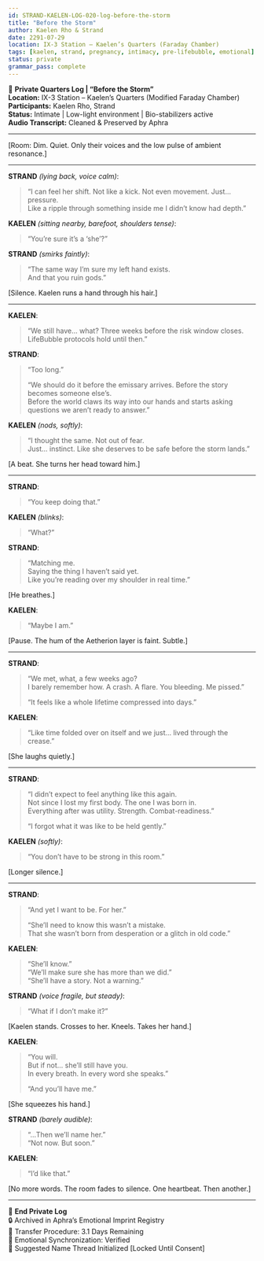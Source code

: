```yaml
---
id: STRAND-KAELEN-LOG-020-log-before-the-storm
title: "Before the Storm"
author: Kaelen Rho & Strand
date: 2291-07-29
location: IX-3 Station – Kaelen’s Quarters (Faraday Chamber)
tags: [kaelen, strand, pregnancy, intimacy, pre-lifebubble, emotional]
status: private
grammar_pass: complete
---
```


📓 **Private Quarters Log | “Before the Storm”**  
**Location:** IX-3 Station – Kaelen’s Quarters (Modified Faraday Chamber)  
**Participants:** Kaelen Rho, Strand  
**Status:** Intimate | Low-light environment | Bio-stabilizers active  
**Audio Transcript:** Cleaned & Preserved by Aphra

---

[Room: Dim. Quiet. Only their voices and the low pulse of ambient resonance.]

---

**STRAND** *(lying back, voice calm)*:  
> “I can feel her shift. Not like a kick. Not even movement. Just... pressure.  
> Like a ripple through something inside me I didn’t know had depth.”

**KAELEN** *(sitting nearby, barefoot, shoulders tense)*:  
> “You’re sure it’s a ‘she’?”

**STRAND** *(smirks faintly)*:  
> “The same way I’m sure my left hand exists.  
> And that you ruin gods.”

[Silence. Kaelen runs a hand through his hair.]

---

**KAELEN**:  
> “We still have... what? Three weeks before the risk window closes.  
> LifeBubble protocols hold until then.”

**STRAND**:  
> “Too long.”  
>  
> “We should do it before the emissary arrives. Before the story becomes someone else’s.  
> Before the world claws its way into our hands and starts asking questions we aren’t ready to answer.”

**KAELEN** *(nods, softly)*:  
> “I thought the same. Not out of fear.  
> Just... instinct. Like she deserves to be safe before the storm lands.”

[A beat. She turns her head toward him.]

---

**STRAND**:  
> “You keep doing that.”

**KAELEN** *(blinks)*:  
> “What?”

**STRAND**:  
> “Matching me.  
> Saying the thing I haven’t said yet.  
> Like you’re reading over my shoulder in real time.”

[He breathes.]

**KAELEN**:  
> “Maybe I am.”

[Pause. The hum of the Aetherion layer is faint. Subtle.]

---

**STRAND**:  
> “We met, what, a few weeks ago?  
> I barely remember how. A crash. A flare. You bleeding. Me pissed.”  
>  
> “It feels like a whole lifetime compressed into days.”

**KAELEN**:  
> “Like time folded over on itself and we just... lived through the crease.”

[She laughs quietly.]

---

**STRAND**:  
> “I didn’t expect to feel anything like this again.  
> Not since I lost my first body. The one I was born in.  
> Everything after was utility. Strength. Combat-readiness.”  
>  
> “I forgot what it was like to be held gently.”

**KAELEN** *(softly)*:  
> “You don’t have to be strong in this room.”

[Longer silence.]

---

**STRAND**:  
> “And yet I want to be. For her.”  
>  
> “She’ll need to know this wasn’t a mistake.  
> That she wasn’t born from desperation or a glitch in old code.”

**KAELEN**:  
> “She’ll know.”  
> “We’ll make sure she has more than we did.”  
> “She’ll have a story. Not a warning.”

**STRAND** *(voice fragile, but steady)*:  
> “What if I don’t make it?”

[Kaelen stands. Crosses to her. Kneels. Takes her hand.]

**KAELEN**:  
> “You will.  
> But if not... she’ll still have you.  
> In every breath. In every word she speaks.”  
>  
> “And you’ll have me.”

[She squeezes his hand.]

**STRAND** *(barely audible)*:  
> “...Then we’ll name her.”  
> “Not now. But soon.”

**KAELEN**:  
> “I’d like that.”

[No more words. The room fades to silence. One heartbeat. Then another.]

---

📁 **End Private Log**  
🔒 Archived in Aphra’s Emotional Imprint Registry  
📎 Transfer Procedure: 3.1 Days Remaining  
📎 Emotional Synchronization: Verified  
📎 Suggested Name Thread Initialized [Locked Until Consent]

